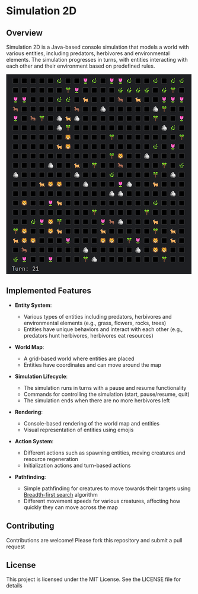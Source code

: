 # Simulation 2D

## Overview

Simulation 2D is a Java-based console simulation that models a world with various entities, including predators,
herbivores and environmental elements. The simulation progresses in turns, with entities interacting with each other
and their environment based on predefined rules.

![screenshot.png](img/screenshot.png)

## Implemented Features

- **Entity System**:
    - Various types of entities including predators, herbivores and environmental elements (e.g., grass, flowers, rocks,
      trees)
    - Entities have unique behaviors and interact with each other (e.g., predators hunt herbivores, herbivores eat
      resources)

- **World Map**:
    - A grid-based world where entities are placed
    - Entities have coordinates and can move around the map

- **Simulation Lifecycle**:
    - The simulation runs in turns with a pause and resume functionality
    - Commands for controlling the simulation (start, pause/resume, quit)
    - The simulation ends when there are no more herbivores left

- **Rendering**:
    - Console-based rendering of the world map and entities
    - Visual representation of entities using emojis

- **Action System**:
    - Different actions such as spawning entities, moving creatures and resource regeneration
    - Initialization actions and turn-based actions

- **Pathfinding**:
    - Simple pathfinding for creatures to move towards their targets
      using [Breadth-first search](https://en.wikipedia.org/wiki/Breadth-first_search) algorithm
    - Different movement speeds for various creatures, affecting how quickly they can move across the map

## Contributing

Contributions are welcome! Please fork this repository and submit a pull request

## License

This project is licensed under the MIT License. See the LICENSE file for details

